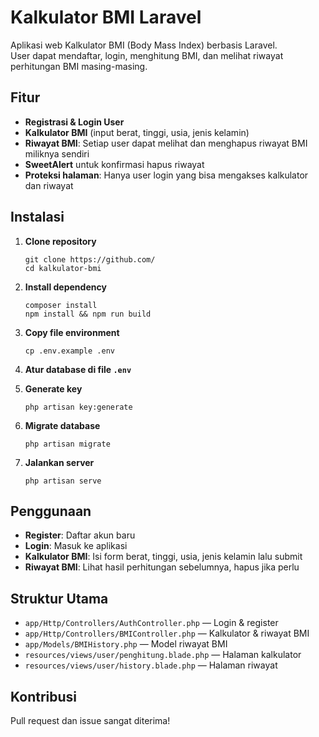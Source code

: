 # Kalkulator BMI Laravel

Aplikasi web Kalkulator BMI (Body Mass Index) berbasis Laravel.  
User dapat mendaftar, login, menghitung BMI, dan melihat riwayat perhitungan BMI masing-masing.

## Fitur

- **Registrasi & Login User**
- **Kalkulator BMI** (input berat, tinggi, usia, jenis kelamin)
- **Riwayat BMI**: Setiap user dapat melihat dan menghapus riwayat BMI miliknya sendiri
- **SweetAlert** untuk konfirmasi hapus riwayat
- **Proteksi halaman**: Hanya user login yang bisa mengakses kalkulator dan riwayat

## Instalasi

1. **Clone repository**
   ```
   git clone https://github.com/
   cd kalkulator-bmi
   ```

2. **Install dependency**
   ```
   composer install
   npm install && npm run build
   ```

3. **Copy file environment**
   ```
   cp .env.example .env
   ```

4. **Atur database di file `.env`**

5. **Generate key**
   ```
   php artisan key:generate
   ```

6. **Migrate database**
   ```
   php artisan migrate
   ```

7. **Jalankan server**
   ```
   php artisan serve
   ```

## Penggunaan

- **Register**: Daftar akun baru
- **Login**: Masuk ke aplikasi
- **Kalkulator BMI**: Isi form berat, tinggi, usia, jenis kelamin lalu submit
- **Riwayat BMI**: Lihat hasil perhitungan sebelumnya, hapus jika perlu

## Struktur Utama

- `app/Http/Controllers/AuthController.php` — Login & register
- `app/Http/Controllers/BMIController.php` — Kalkulator & riwayat BMI
- `app/Models/BMIHistory.php` — Model riwayat BMI
- `resources/views/user/penghitung.blade.php` — Halaman kalkulator
- `resources/views/user/history.blade.php` — Halaman riwayat

## Kontribusi

Pull request dan issue sangat diterima!